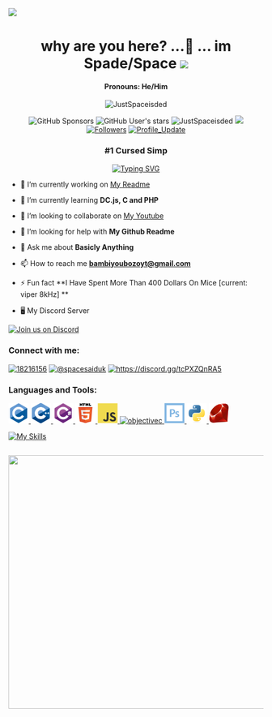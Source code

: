 ![](https://hit.yhype.me/github/profile?user_id=98067930)

 <h1 align="center">
  why are you here? ...👋 ...
	im Spade/Space
 
<img src="https://media.giphy.com/media/hvRJCLFzcasrR4ia7z/giphy.gif" width="28">
 
 <h4 align="center"> Pronouns: He/Him </h4>

 
 <p align="center"> <img src="https://img.shields.io/badge/Discord-justspace-red/?logo=discord&color=7289DA" alt="JustSpaceisded" /> </p>
<p align="center">
    <img alt="GitHub Sponsors" src="https://img.shields.io/github/sponsors/JustSpaceisded?label=Sponsors&logo=githubsponsors">
    <img alt="GitHub User's stars" src="https://img.shields.io/github/stars/JustSpaceisded?color=yellow&label=User%20Stars&logo=github&logoColor=yellow">
    <img src="https://komarev.com/ghpvc/?username=JustSpaceisded" alt="JustSpaceisded"/>       
    <!--<a href="https://github.com/JustSpaceisded?tab=repositories" target="_blank"><img src="https://badges.pufler.dev/repos/JustSpaceisded" alt="Repos"/></a>--> 
    <!--<img src="https://badges.pufler.dev/years/JustSpaceisded" alt="Active_Years"/>-->  
    <!--<a href="https://github.com/JustSpaceisded/JustSpaceisded" target="_blank"><img src="https://badges.pufler.dev/commits/monthly/JustSpaceisded" alt="commits"/>--> 
    <a href="https://github.com/JustSpaceisded/JustSpaceisded/pulse" alt="Activity"><img src="https://img.shields.io/github/commit-activity/m/JustSpaceisded/JustSpaceisded" /></a>
    <a href="https://github.com/JustSpaceisded?tab=followers"><img alt="Followers" src="https://img.shields.io/github/followers/JustSpaceisded?color=4C1&logo=github"></a>
    <a href="https://github.com/JustSpaceisded/JustSpaceisded" target="_blank"><img alt="Profile_Update" src="https://img.shields.io/github/last-commit/JustSpaceisded/JustSpaceisded?label=Profile%20update&style=fflat-square"></a>
    <!--<a href="https://github.com/JustSpaceisded" target="_blank"><img alt="JustSpaceisded" src="https://badges.pufler.dev/visits/JustSpaceisded/JustSpaceisded?logo=GitHub&label=visits&color=success&logoColor=white&style=flat-square"/></a>-->
    <!--<img src="https://badges.pufler.dev/gists/JustSpaceisded" alt="JustSpaceisded"/>-->
    <!--<img src="https://readme-jokes.vercel.app/api" alt="JustSpaceisded"/>-->
</p> 

  <h3 align="center">#1 Cursed Simp</h3>
	
  <p align="center">
<a href="https://git.io/typing-svg"><img src="https://readme-typing-svg.herokuapp.com?font=Fira+Code&pause=1000&color=00F700&center=true&vCenter=true&width=500&lines=Hi+%F0%9F%91%8B%2C+im+Spade!;I+mainly+use+C%2B%2B%2C++Javascript+and+HTML.+%F0%9F%96%A5;I+am+completely+self-taught.+%F0%9F%93%9A;I+have+Three+years+of+coding+experience.+%E2%8F%B0;Please+follow+me+if+you+enjoy+my+work.+%F0%9F%99%8F;Thanks+for+visiting+my+profile!+%F0%9F%99%8C" alt="Typing SVG" /></a>
	  
- 🔭 I’m currently working on [My Readme](https://github.com/JustSpaceisded/JustSpaceisded)

- 🌱 I’m currently learning **DC.js, C and PHP**

- 👯 I’m looking to collaborate on [My Youtube](https://www.youtube.com/channel/UCxetLUJuVZFBb03IHNZRa4w)

- 🤝 I’m looking for help with **My Github Readme**

- 💬 Ask me about **Basicly Anything**

- 📫 How to reach me **bambiyoubozoyt@gmail.com**

- ⚡ Fun fact **I Have Spent More Than 400 Dollars On Mice [current: viper 8kHz] **
	  
- 🖥️ My Discord Server 

[![Join us on Discord](https://invidget.switchblade.xyz/67GA8SkejR)](https://discord.gg/67GA8SkejR) 
	
<h3 align="left">Connect with me:</h3>
<p align="left">
<a href="https://stackoverflow.com/users/21045795" target="blank"><img align="center" src="https://raw.githubusercontent.com/rahuldkjain/github-profile-readme-generator/master/src/images/icons/Social/stack-overflow.svg" alt="18216156" height="30" width="40" /></a>
<a href="https://www.youtube.com/@spacesaiduk" target="blank"><img align="center" src="https://raw.githubusercontent.com/rahuldkjain/github-profile-readme-generator/master/src/images/icons/Social/youtube.svg" alt="@spacesaiduk" height="30" width="40" /></a>
<a href="https://discord.gg/https://discord.gg/tcPXZQnRA5" target="blank"><img align="center" src="https://raw.githubusercontent.com/rahuldkjain/github-profile-readme-generator/master/src/images/icons/Social/discord.svg" alt="https://discord.gg/tcPXZQnRA5" height="30" width="40" /></a>
</p>

<h3 align="left">Languages and Tools:</h3>
<p align="left"> <a href="https://www.cprogramming.com/" target="_blank" rel="noreferrer"> <img src="https://raw.githubusercontent.com/devicons/devicon/master/icons/c/c-original.svg" alt="c" width="40" height="40"/> </a> <a href="https://www.w3schools.com/cpp/" target="_blank" rel="noreferrer"> <img src="https://raw.githubusercontent.com/devicons/devicon/master/icons/cplusplus/cplusplus-original.svg" alt="cplusplus" width="40" height="40"/> </a> <a href="https://www.w3schools.com/cs/" target="_blank" rel="noreferrer"> <img src="https://raw.githubusercontent.com/devicons/devicon/master/icons/csharp/csharp-original.svg" alt="csharp" width="40" height="40"/> </a> <a href="https://www.w3.org/html/" target="_blank" rel="noreferrer"> <img src="https://raw.githubusercontent.com/devicons/devicon/master/icons/html5/html5-original-wordmark.svg" alt="html5" width="40" height="40"/> </a> <a href="https://developer.mozilla.org/en-US/docs/Web/JavaScript" target="_blank" rel="noreferrer"> <img src="https://raw.githubusercontent.com/devicons/devicon/master/icons/javascript/javascript-original.svg" alt="javascript" width="40" height="40"/> </a> <a href="https://developer.apple.com/library/archive/documentation/Cocoa/Conceptual/ProgrammingWithObjectiveC/Introduction/Introduction.html" target="_blank" rel="noreferrer"> <img src="https://www.vectorlogo.zone/logos/apple_objectivec/apple_objectivec-icon.svg" alt="objectivec" width="40" height="40"/> </a> <a href="https://www.photoshop.com/en" target="_blank" rel="noreferrer"> <img src="https://raw.githubusercontent.com/devicons/devicon/master/icons/photoshop/photoshop-line.svg" alt="photoshop" width="40" height="40"/> </a> <a href="https://www.python.org" target="_blank" rel="noreferrer"> <img src="https://raw.githubusercontent.com/devicons/devicon/master/icons/python/python-original.svg" alt="python" width="40" height="40"/> </a> <a href="https://www.ruby-lang.org/en/" target="_blank" rel="noreferrer"> <img src="https://raw.githubusercontent.com/devicons/devicon/master/icons/ruby/ruby-original.svg" alt="ruby" width="40" height="40"/> </a> </p
	
[![My Skills](https://skillicons.dev/icons?i=c,cs,cpp,css,discord,github,html,java,js,md,ps,py,vercel,visualstudio,stackoverflow,svg)](https://skillicons.dev)


## <img src="assets/img/1501478569_demon animation.gif" display="block"  width="900" height="500">
	
  <!--
**JustSpaceisded/JustSpaceisded** is a ✨ _special_ ✨ repository because its `README.md` (this file) appears on your GitHub profile.
Here are some ideas to get you started:
- 🔭 I’m currently working on ...
- 🌱 I’m currently learning ...
- 👯 I’m looking to collaborate on ...
- 🤔 I’m looking for help with ...
- 💬 Ask me about ...
- 📫 How to reach me: ...
- 😄 Pronouns: ...
- ⚡ Fun fact: ...
-->
